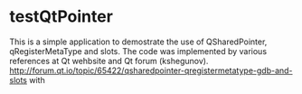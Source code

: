 # testQtPointer
This is a simple application to demostrate the use of QSharedPointer, qRegisterMetaType and slots. 
The code was implemented by various references at Qt wehbsite and Qt forum (kshegunov).
http://forum.qt.io/topic/65422/qsharedpointer-qregistermetatype-gdb-and-slots with
